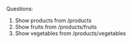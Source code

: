    
Questions: 
1. Show products from /products
2. Show fruits from /products/fruits
3. Show vegetables from 
/products/vegetables